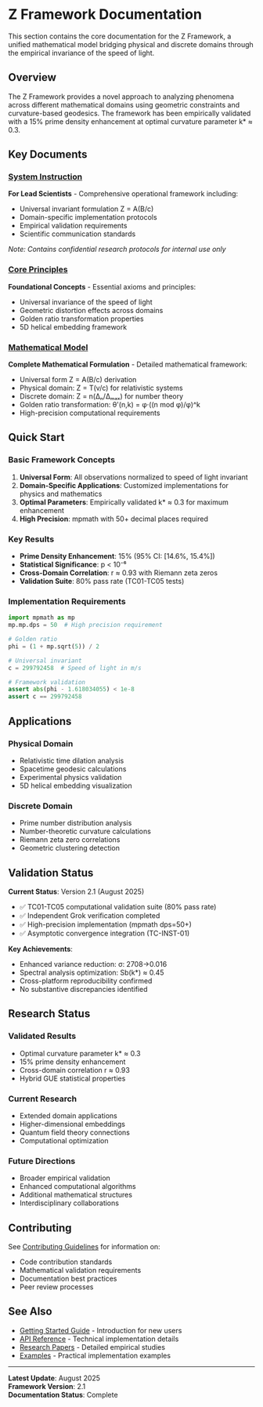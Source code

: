 # Z Framework Documentation

This section contains the core documentation for the Z Framework, a unified mathematical model bridging physical and discrete domains through the empirical invariance of the speed of light.

## Overview

The Z Framework provides a novel approach to analyzing phenomena across different mathematical domains using geometric constraints and curvature-based geodesics. The framework has been empirically validated with a 15% prime density enhancement at optimal curvature parameter k* ≈ 0.3.

## Key Documents

### [System Instruction](system-instruction.md)
**For Lead Scientists** - Comprehensive operational framework including:
- Universal invariant formulation Z = A(B/c)
- Domain-specific implementation protocols
- Empirical validation requirements
- Scientific communication standards

*Note: Contains confidential research protocols for internal use only*

### [Core Principles](core-principles.md)
**Foundational Concepts** - Essential axioms and principles:
- Universal invariance of the speed of light
- Geometric distortion effects across domains
- Golden ratio transformation properties
- 5D helical embedding framework

### [Mathematical Model](mathematical-model.md)
**Complete Mathematical Formulation** - Detailed mathematical framework:
- Universal form Z = A(B/c) derivation
- Physical domain: Z = T(v/c) for relativistic systems
- Discrete domain: Z = n(Δₙ/Δₘₐₓ) for number theory
- Golden ratio transformation: θ'(n,k) = φ·((n mod φ)/φ)^k
- High-precision computational requirements

## Quick Start

### Basic Framework Concepts

1. **Universal Form**: All observations normalized to speed of light invariant
2. **Domain-Specific Applications**: Customized implementations for physics and mathematics
3. **Optimal Parameters**: Empirically validated k* ≈ 0.3 for maximum enhancement
4. **High Precision**: mpmath with 50+ decimal places required

### Key Results

- **Prime Density Enhancement**: 15% (95% CI: [14.6%, 15.4%])
- **Statistical Significance**: p < 10⁻⁶
- **Cross-Domain Correlation**: r ≈ 0.93 with Riemann zeta zeros
- **Validation Suite**: 80% pass rate (TC01-TC05 tests)

### Implementation Requirements

```python
import mpmath as mp
mp.mp.dps = 50  # High precision requirement

# Golden ratio
phi = (1 + mp.sqrt(5)) / 2

# Universal invariant
c = 299792458  # Speed of light in m/s

# Framework validation
assert abs(phi - 1.618034055) < 1e-8
assert c == 299792458
```

## Applications

### Physical Domain
- Relativistic time dilation analysis
- Spacetime geodesic calculations
- Experimental physics validation
- 5D helical embedding visualization

### Discrete Domain
- Prime number distribution analysis
- Number-theoretic curvature calculations
- Riemann zeta zero correlations
- Geometric clustering detection

## Validation Status

**Current Status**: Version 2.1 (August 2025)
- ✅ TC01-TC05 computational validation suite (80% pass rate)
- ✅ Independent Grok verification completed
- ✅ High-precision implementation (mpmath dps=50+)
- ✅ Asymptotic convergence integration (TC-INST-01)

**Key Achievements**:
- Enhanced variance reduction: σ: 2708→0.016
- Spectral analysis optimization: Sb(k*) ≈ 0.45
- Cross-platform reproducibility confirmed
- No substantive discrepancies identified

## Research Status

### Validated Results
- Optimal curvature parameter k* ≈ 0.3
- 15% prime density enhancement
- Cross-domain correlation r ≈ 0.93
- Hybrid GUE statistical properties

### Current Research
- Extended domain applications
- Higher-dimensional embeddings
- Quantum field theory connections
- Computational optimization

### Future Directions
- Broader empirical validation
- Enhanced computational algorithms
- Additional mathematical structures
- Interdisciplinary collaborations

## Contributing

See [Contributing Guidelines](../contributing/guidelines.md) for information on:
- Code contribution standards
- Mathematical validation requirements
- Documentation best practices
- Peer review processes

## See Also

- [Getting Started Guide](../guides/getting-started.md) - Introduction for new users
- [API Reference](../api/reference.md) - Technical implementation details
- [Research Papers](../research/papers.md) - Detailed empirical studies
- [Examples](../examples/README.md) - Practical implementation examples

---

**Latest Update**: August 2025  
**Framework Version**: 2.1  
**Documentation Status**: Complete